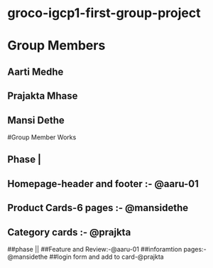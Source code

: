 # groco-igcp1-first-group-project
# Group Members
## Aarti Medhe
## Prajakta Mhase
## Mansi Dethe

#Group Member Works
## Phase | 
## Homepage-header and footer :- @aaru-01
## Product Cards-6 pages :- @mansidethe
## Category cards :- @prajkta

##phase ||
##Feature and Review:-@aaru-01
##inforamtion pages:-@mansidethe
##login form and add to card-@prajkta
